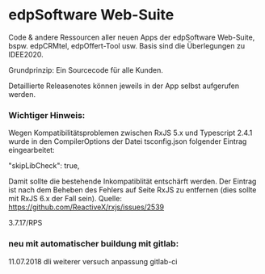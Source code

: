 # edpSoftware Web-Suite
Code & andere Ressourcen aller neuen Apps der edpSoftware Web-Suite, bspw. edpCRMtel, edpOffert-Tool usw. Basis sind die Überlegungen zu IDEE2020.

Grundprinzip: Ein Sourcecode für alle Kunden.

Detaillierte Releasenotes können jeweils in der App selbst aufgerufen werden.



### Wichtiger Hinweis:
Wegen Kompatibilitätsproblemen zwischen RxJS 5.x und Typescript 2.4.1 wurde in den CompilerOptions der Datei tsconfig.json folgender Eintrag eingearbeitet:

"skipLibCheck": true,

Damit sollte die bestehende Inkompatiblität entschärft werden. Der Eintrag ist nach dem Beheben des Fehlers auf Seite RxJS zu entfernen (dies sollte mit RxJS 6.x der Fall sein). Quelle: https://github.com/ReactiveX/rxjs/issues/2539

3.7.17/RPS

### neu mit automatischer buildung mit gitlab:
11.07.2018 dli
weiterer versuch anpassung gitlab-ci